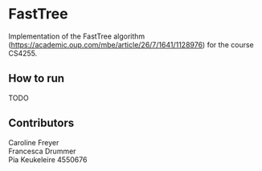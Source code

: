 # FastTree 

Implementation of the FastTree algorithm (https://academic.oup.com/mbe/article/26/7/1641/1128976) for the course CS4255.

## How to run

TODO

## Contributors

Caroline Freyer  
Francesca Drummer  
Pia Keukeleire 4550676  